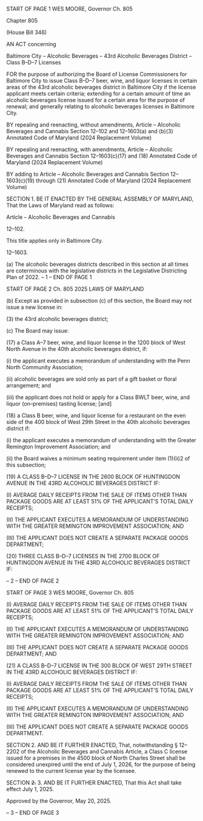 START OF PAGE 1
WES MOORE, Governor Ch. 805

Chapter 805

(House Bill 346)

AN ACT concerning

Baltimore City – Alcoholic Beverages – 43rd Alcoholic Beverages District – Class
B–D–7 Licenses

FOR the purpose of authorizing the Board of License Commissioners for Baltimore City to
issue Class B–D–7 beer, wine, and liquor licenses in certain areas of the 43rd
alcoholic beverages district in Baltimore City if the license applicant meets certain
criteria; extending for a certain amount of time an alcoholic beverages license issued
for a certain area for the purpose of renewal; and generally relating to alcoholic
beverages licenses in Baltimore City.

BY repealing and reenacting, without amendments,
Article – Alcoholic Beverages and Cannabis
Section 12–102 and 12–1603(a) and (b)(3)
Annotated Code of Maryland
(2024 Replacement Volume)

BY repealing and reenacting, with amendments,
Article – Alcoholic Beverages and Cannabis
Section 12–1603(c)(17) and (18)
Annotated Code of Maryland
(2024 Replacement Volume)

BY adding to
Article – Alcoholic Beverages and Cannabis
Section 12–1603(c)(19) through (21)
Annotated Code of Maryland
(2024 Replacement Volume)

SECTION 1. BE IT ENACTED BY THE GENERAL ASSEMBLY OF MARYLAND,
That the Laws of Maryland read as follows:

Article – Alcoholic Beverages and Cannabis

12–102.

This title applies only in Baltimore City.

12–1603.

(a) The alcoholic beverages districts described in this section at all times are
coterminous with the legislative districts in the Legislative Districting Plan of 2022.
– 1 –
END OF PAGE 1

START OF PAGE 2
Ch. 805 2025 LAWS OF MARYLAND

(b) Except as provided in subsection (c) of this section, the Board may not issue a
new license in:

(3) the 43rd alcoholic beverages district;

(c) The Board may issue:

(17) a Class A–7 beer, wine, and liquor license in the 1200 block of West
North Avenue in the 40th alcoholic beverages district, if:

(i) the applicant executes a memorandum of understanding with the
Penn North Community Association;

(ii) alcoholic beverages are sold only as part of a gift basket or floral
arrangement; and

(iii) the applicant does not hold or apply for a Class BWLT beer, wine,
and liquor (on–premises) tasting license; [and]

(18) a Class B beer, wine, and liquor license for a restaurant on the even
side of the 400 block of West 29th Street in the 40th alcoholic beverages district if:

(i) the applicant executes a memorandum of understanding with the
Greater Remington Improvement Association; and

(ii) the Board waives a minimum seating requirement under item
(1)(ii)2 of this subsection;

(19) A CLASS B–D–7 LICENSE IN THE 2600 BLOCK OF HUNTINGDON
AVENUE IN THE 43RD ALCOHOLIC BEVERAGES DISTRICT IF:

(I) AVERAGE DAILY RECEIPTS FROM THE SALE OF ITEMS
OTHER THAN PACKAGE GOODS ARE AT LEAST 51% OF THE APPLICANT’S TOTAL
DAILY RECEIPTS;

(II) THE APPLICANT EXECUTES A MEMORANDUM OF
UNDERSTANDING WITH THE GREATER REMINGTON IMPROVEMENT ASSOCIATION;
AND

(III) THE APPLICANT DOES NOT CREATE A SEPARATE PACKAGE
GOODS DEPARTMENT;

(20) THREE CLASS B–D–7 LICENSES IN THE 2700 BLOCK OF
HUNTINGDON AVENUE IN THE 43RD ALCOHOLIC BEVERAGES DISTRICT IF:

– 2 –
END OF PAGE 2

START OF PAGE 3
WES MOORE, Governor Ch. 805

(I) AVERAGE DAILY RECEIPTS FROM THE SALE OF ITEMS
OTHER THAN PACKAGE GOODS ARE AT LEAST 51% OF THE APPLICANT’S TOTAL
DAILY RECEIPTS;

(II) THE APPLICANT EXECUTES A MEMORANDUM OF
UNDERSTANDING WITH THE GREATER REMINGTON IMPROVEMENT ASSOCIATION;
AND

(III) THE APPLICANT DOES NOT CREATE A SEPARATE PACKAGE
GOODS DEPARTMENT; AND

(21) A CLASS B–D–7 LICENSE IN THE 300 BLOCK OF WEST 29TH
STREET IN THE 43RD ALCOHOLIC BEVERAGES DISTRICT IF:

(I) AVERAGE DAILY RECEIPTS FROM THE SALE OF ITEMS
OTHER THAN PACKAGE GOODS ARE AT LEAST 51% OF THE APPLICANT’S TOTAL
DAILY RECEIPTS;

(II) THE APPLICANT EXECUTES A MEMORANDUM OF
UNDERSTANDING WITH THE GREATER REMINGTON IMPROVEMENT ASSOCIATION;
AND

(III) THE APPLICANT DOES NOT CREATE A SEPARATE PACKAGE
GOODS DEPARTMENT.

SECTION 2. AND BE IT FURTHER ENACTED, That, notwithstanding § 12–2202
of the Alcoholic Beverages and Cannabis Article, a Class C license issued for a premises in
the 4500 block of North Charles Street shall be considered unexpired until the end of July
1, 2026, for the purpose of being renewed to the current license year by the licensee.

SECTION ~~2.~~ 3. AND BE IT FURTHER ENACTED, That this Act shall take effect
July 1, 2025.

Approved by the Governor, May 20, 2025.

– 3 –
END OF PAGE 3